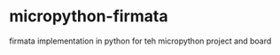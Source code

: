 micropython-firmata
===================

firmata implementation in python for teh micropython project and board
